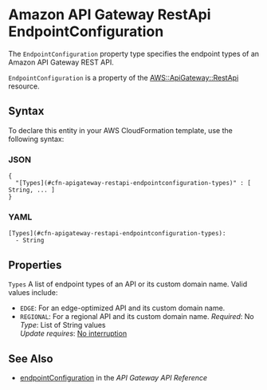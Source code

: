 # Amazon API Gateway RestApi EndpointConfiguration<a name="aws-properties-apigateway-restapi-endpointconfiguration"></a>

<a name="aws-properties-apigateway-restapi-endpointconfiguration-description"></a>The `EndpointConfiguration` property type specifies the endpoint types of an Amazon API Gateway REST API\.

<a name="aws-properties-apigateway-restapi-endpointconfiguration-inheritance"></a> `EndpointConfiguration` is a property of the [AWS::ApiGateway::RestApi](aws-resource-apigateway-restapi.md) resource\.

## Syntax<a name="aws-properties-apigateway-restapi-endpointconfiguration-syntax"></a>

To declare this entity in your AWS CloudFormation template, use the following syntax:

### JSON<a name="aws-properties-apigateway-restapi-endpointconfiguration-syntax.json"></a>

```
{
  "[Types](#cfn-apigateway-restapi-endpointconfiguration-types)" : [ String, ... ]
}
```

### YAML<a name="aws-properties-apigateway-restapi-endpointconfiguration-syntax.yaml"></a>

```
[Types](#cfn-apigateway-restapi-endpointconfiguration-types): 
  - String
```

## Properties<a name="aws-properties-apigateway-restapi-endpointconfiguration-properties"></a>

`Types`  <a name="cfn-apigateway-restapi-endpointconfiguration-types"></a>
A list of endpoint types of an API or its custom domain name\. Valid values include:  
+ `EDGE`: For an edge\-optimized API and its custom domain name\.
+ `REGIONAL`: For a regional API and its custom domain name\.
 *Required*: No  
 *Type*: List of String values  
 *Update requires*: [No interruption](using-cfn-updating-stacks-update-behaviors.md#update-no-interrupt) 

## See Also<a name="aws-properties-apigateway-restapi-endpointconfiguration-seealso"></a>
+ [endpointConfiguration](http://docs.aws.amazon.com/apigateway/api-reference/link-relation/restapi-create/#endpointConfiguration) in the *API Gateway API Reference*